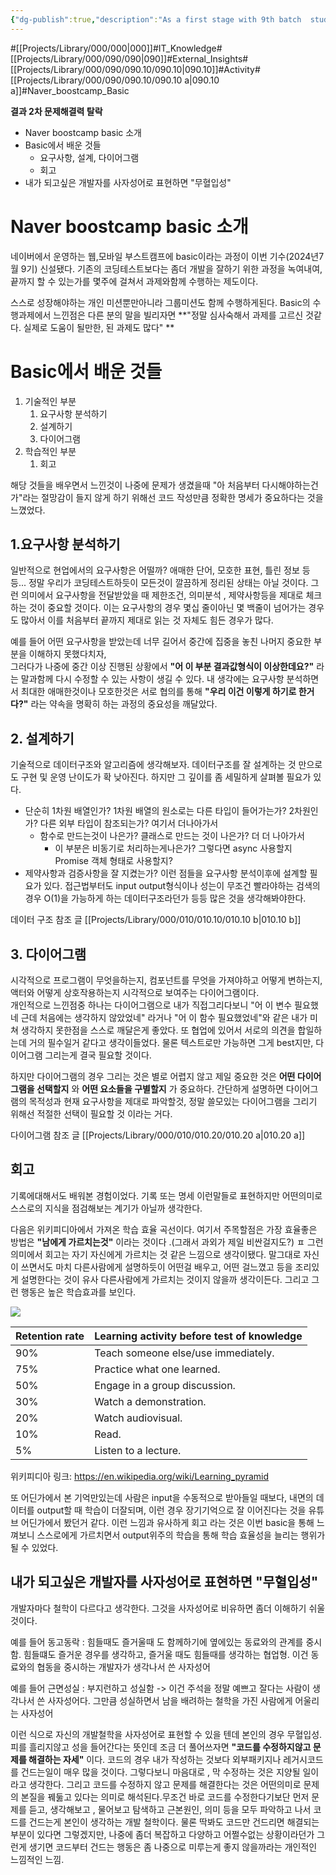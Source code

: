 ```yaml
---
{"dg-publish":true,"description":"As a first stage with 9th batch  student, it was an opportunity to think about the \"Basics\" as a comprehensive developer, including analyzing requirements, designing data, organizing, and evaluating algorithms and performance before running the two-week program.","permalink":"/projects/library/000/090/090-10/090-10-a/","dgPassFrontmatter":true,"noteIcon":"0","created":"2024-07-09T14:09:17.590+09:00","updated":"2024-07-22T11:53:44.806+09:00"}
---
```


#[[Projects/Library/000/000\|000]]#IT_Knowledge#[[Projects/Library/000/090/090\|090]]#External_Insights#[[Projects/Library/000/090/090.10/090.10\|090.10]]#Activity#[[Projects/Library/000/090/090.10/090.10 a\|090.10 a]]#Naver_boostcamp_Basic


**결과 2차 문제해결력 탈락**

- Naver boostcamp basic 소개
- Basic에서 배운 것들
	- 요구사항, 설계, 다이어그램
	- 회고
- 내가 되고싶은 개발자를 사자성어로 표현하면 "무혈입성"




# Naver boostcamp basic 소개

네이버에서 운영하는 웹,모바일 부스트캠프에 basic이라는 과정이 이번 기수(2024년7월 9기) 신설됐다. 기존의 코딩테스트보다는 좀더 개발을 잘하기 위한 과정을 녹여내여, 끝까지 할 수 있는가를 몇주에 걸쳐서 과제와함께 수행하는 제도이다.

스스로 성장해야하는 개인 미션뿐만아니라 그룹미션도 함께 수행하게된다. Basic의 수행과제에서 느낀점은 다른 분의 말을 빌리자면 **"정말 심사숙해서 과제를 고르신 것같다. 실제로 도움이 될만한, 된 과제도 많다" **




# Basic에서 배운 것들

1. 기술적인 부분
	1. 요구사항 분석하기
	2. 설계하기
	3. 다이어그램
2. 학습적인 부분
	1. 회고

해당 것들을 배우면서 느낀것이 나중에 문제가 생겼을때 "아 처음부터 다시해야하는건가"라는 절망감이 들지 않게 하기 위해선 코드 작성만큼 정확한 명세가 중요하다는 것을 느꼈었다. 

## 1.요구사항 분석하기
일반적으로 현업에서의 요구사항은 어떨까? 애매한 단어, 모호한 표현, 틀린 정보 등등... 정말 우리가 코딩테스트하듯이 모든것이 깔끔하게 정리된 상태는 아닐 것이다. 그런 의미에서 요구사항을 전달받았을 때 제한조건, 의미분석 , 제약사항등을 제대로 체크하는 것이 중요할 것이다. 이는 요구사항의 경우 몇십 줄이아닌 몇 백줄이 넘어가는 경우도 많아서 이를 처음부터 끝까지 제대로 읽는 것 자체도 힘든 경우가 많다.

예를 들어 어떤 요구사항을 받았는데 너무 길어서 중간에 집중을 놓친 나머지 중요한 부분을 이해하지 못했다치자,  
그러다가 나중에 중간 이상 진행된 상황에서 **"어 이 부분 결과값형식이 이상한데요?"** 라는 말과함께 다시 수정할 수 있는 사항이 생길 수 있다. 내 생각에는 요구사항 분석하면서 최대한 애매한것이나 모호한것은 서로 협의를 통해 **"우리 이건 이렇게 하기로 한거다?"** 라는 약속을 명확히 하는 과정의 중요성을 깨달았다.


## 2. 설계하기
기술적으로 데이터구조와 알고리즘에 생각해보자. 데이터구조를 잘 설계하는 것 만으로도 구현 및 운영 난이도가 확 낮아진다. 하지만 그 깊이를 좀 세밀하게 살펴볼 필요가 있다. 

- 단순히 1차원 배열인가? 1차원 배열의 원소로는 다른 타입이 들어가는가? 2차원인가? 다른 외부 타입이 참조되는가? 여기서 더나아가서
	- 함수로 만드는것이 나은가? 클래스로 만드는 것이 나은가? 더 더 나아가서
		- 이 부분은 비동기로 처리하는게나은가? 그렇다면 async 사용할지 Promise 객체 형태로 사용할지?
- 제약사항과 검증사항을 잘 지켰는가?
이런 점들을 요구사항 분석이후에 설계할 필요가 있다. 접근법부터도 input output형식이나 성는이 무조건 빨라야하는 검색의 경우 O(1)을 가능하게 하는 데이터구조라던가 등등 많은 것을 생각해봐야한다.

데이터 구조 참조 글 [[Projects/Library/000/010/010.10/010.10 b\|010.10 b]]


## 3. 다이어그램
시각적으로 프로그램이 무엇을하는지, 컴포넌트를 무엇을 가져야하고 어떻게 변하는지, 액터와 어떻게 상호작용하는지 시각적으로 보여주는 다이어그램이다.   
개인적으로 느낀점중 하나는 다이어그램으로 내가 직접그리다보니 "어 이 변수 필요했네 근데 처음에는 생각하지 않았었네" 라거나 "어 이 함수 필요했었네"와 같은 내가 미쳐 생각하지 못한점을 스스로 깨달은게 좋았다. 또 협업에 있어서 서로의 의견을 합일하는데 거의 필수일거 같다고 생각이들었다. 물론 텍스트로만 가능하면 그게 best지만, 다이어그램 그리는게 결국 필요할 것이다.

하지만 다이어그램의 경우 그리는 것은 별로 어렵지 않고 제일 중요한 것은 **어떤 다이어그램을 선택할지** 와 **어떤 요소들을 구별할지** 가 중요하다. 간단하게 설명하면 다이어그램의 목적성과 현재 요구사항을 제대로 파악할것, 정말 쓸모있는 다이어그램을 그리기 위해선 적절한 선택이 필요할 것 이라는 거다. 

다이어그램 참조 글 [[Projects/Library/000/010/010.20/010.20 a\|010.20 a]]



## 회고
기록에대해서도 배워본 경험이었다. 기록 또는 명세 이런말들로 표현하지만 어떤의미로 스스로의 지식을 점검해보는 계기가 아닐까 생각한다.

다음은 위키피디아에서 가져온 학습 효율 곡선이다.
여기서 주목할점은 가장 효율좋은 방법은 **"남에게 가르치는것"** 이라는 것이다 .(그래서 과외가 제일 비싼걸지도?)  ㅍ 
그런 의미에서 회고는 자기 자신에게 가르치는 것 같은 느낌으로 생각이됐다. 말그대로 자신이 쓰면서도 마치 다른사람에게 설명하듯이 어떤걸 배우고, 어떤 걸느꼈고 등을 조리있게 설명한다는 것이 유사 다른사람에게 가르치는 것이지 않을까 생각이든다. 그리고 그런 행동은 높은 학습효과를 보인다.

![](https://i.imgur.com/anZcKja.png)

|Retention rate|Learning activity before test of knowledge|
|---|---|
|90%|Teach someone else/use immediately.|
|75%|Practice what one learned.|
|50%|Engage in a group discussion.|
|30%|Watch a demonstration.|
|20%|Watch audiovisual.|
|10%|Read.|
|5%|Listen to a lecture.|

위키피디아 링크: https://en.wikipedia.org/wiki/Learning_pyramid

또 어딘가에서 본 기억만있는데 사람은 input을 수동적으로 받아들일 때보다, 내면의 데이터를 output할 때 학습이 더잘되며, 이런 경우 장기기억으로 잘 이어진다는 것을 유튜브 어딘가에서 봤던거 같다. 이런 느낌과 유사하게 회고 라는 것은 이번 basic을 통해 느껴보니 스스로에게 가르치면서 output위주의 학습을 통해 학습 효율성을 늘리는 행위가 될 수 있었다. 



## 내가 되고싶은 개발자를 사자성어로 표현하면 "무혈입성"

개발자마다 철학이 다르다고 생각한다. 그것을 사자성어로 비유하면 좀더 이해하기 쉬울것이다.

예를 들어 동고동락
: 힘들때도 즐거울때 도 함께하기에 옆에있는 동료와의 관계를 중시함. 힘들떄도 즐거운 경우를 생각하고, 즐거울 때도 힘들때를 생각하는 협업형.
이건 동료와의 협동을 중시하는 개발자가 생각나서 쓴 사자성어


예를 들어 근면성실
: 부지런하고 성실함
-> 이건 주석을 정말 예쁘고 잘다는 사람이 생각나서 쓴 사자성어다. 그만큼 성실하면서 남을 배려하는 철학을 가진 사람에게 어울리는 사자성어

이런 식으로 자신의 개발철학을 사자성어로 표현할 수 있을 텐데 본인의 경우 무혈입성.
피를 흘리지않고 성을 들어간다는 뜻인데 조금 더 풀어쓰자면 **"코드를 수정하지않고 문제를 해결하는 자세"** 이다. 코드의 경우 내가 작성하는 것보다 외부패키지나  레거시코드를 건드는일이 매우 많을 것이다. 그렇다보니  마음대로 , 막 수정하는 것은 지양될 일이라고 생각한다.
그리고 코드를 수정하지 않고 문제를 해결한다는 것은 어떤의미로 문제의 본질을 꿰둟고 있다는 의미로 해석된다.무조건 바로 코드를 수정한다기보단 먼저 문제를 듣고, 생각해보고 , 물어보고 탐색하고  근본원인, 의미 등을 모두 파악하고 나서 코드를 건드는게 본인이 생각하는 개발 철학이다. 물론 딱봐도 코드만 건드리면 해결되는부분이 있다면 그렇겠지만, 나중에 좀더 복잡하고 다양하고 어쩔수없는 상황이라던가 그런게 생기면 코드부터 건드는 행동은 좀 나중으로 미루는게 좋지 않을까라는 개인적인 느낌적인 느낌.